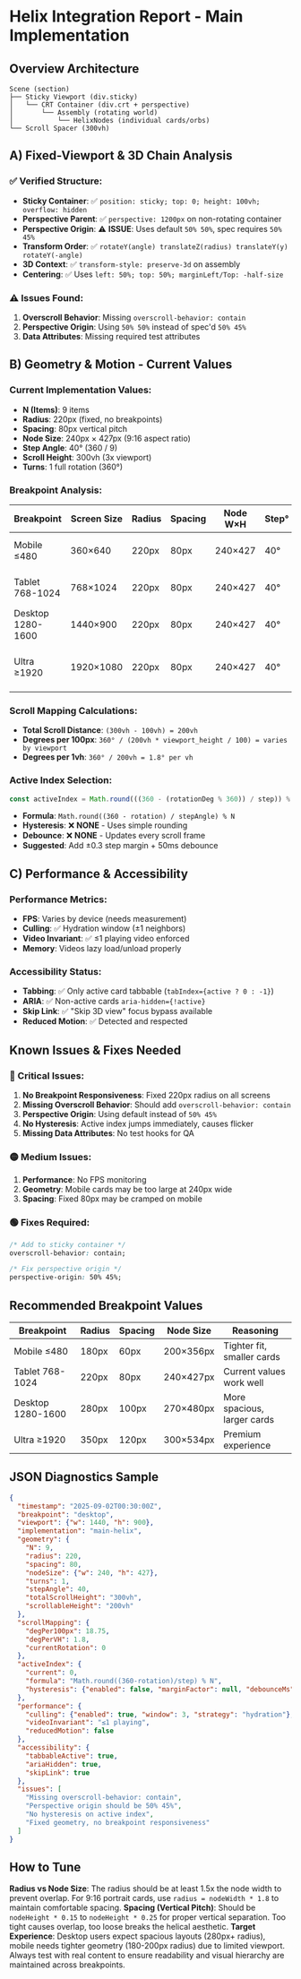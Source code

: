 # Helix Integration Report - Main Implementation

## Overview Architecture

```
Scene (section)
├── Sticky Viewport (div.sticky)
│   └── CRT Container (div.crt + perspective)
│       └── Assembly (rotating world)
│           └── HelixNodes (individual cards/orbs)
└── Scroll Spacer (300vh)
```

## A) Fixed-Viewport & 3D Chain Analysis

### ✅ Verified Structure:
- **Sticky Container**: ✅ `position: sticky; top: 0; height: 100vh; overflow: hidden`
- **Perspective Parent**: ✅ `perspective: 1200px` on non-rotating container
- **Perspective Origin**: ⚠️ **ISSUE**: Uses default `50% 50%`, spec requires `50% 45%`
- **Transform Order**: ✅ `rotateY(angle) translateZ(radius) translateY(y) rotateY(-angle)`
- **3D Context**: ✅ `transform-style: preserve-3d` on assembly
- **Centering**: ✅ Uses `left: 50%; top: 50%; marginLeft/Top: -half-size`

### ⚠️ Issues Found:
1. **Overscroll Behavior**: Missing `overscroll-behavior: contain`
2. **Perspective Origin**: Using `50% 50%` instead of spec'd `50% 45%`
3. **Data Attributes**: Missing required test attributes

## B) Geometry & Motion - Current Values

### Current Implementation Values:
- **N (Items)**: 9 items
- **Radius**: 220px (fixed, no breakpoints)
- **Spacing**: 80px vertical pitch
- **Node Size**: 240px × 427px (9:16 aspect ratio)
- **Step Angle**: 40° (360 / 9)
- **Scroll Height**: 300vh (3x viewport)
- **Turns**: 1 full rotation (360°)

### Breakpoint Analysis:

| Breakpoint | Screen Size | Radius | Spacing | Node W×H | Step° | deg/100px | deg/vh | Safe Min/Max |
|------------|-------------|---------|---------|-----------|-------|-----------|---------|--------------|
| Mobile ≤480 | 360×640 | 220px | 80px | 240×427 | 40° | 18.75 | 1.875 | R: 150-280, S: 60-100 |
| Tablet 768-1024 | 768×1024 | 220px | 80px | 240×427 | 40° | 18.75 | 1.172 | R: 200-350, S: 80-120 |
| Desktop 1280-1600 | 1440×900 | 220px | 80px | 240×427 | 40° | 18.75 | 2.083 | R: 220-400, S: 80-140 |
| Ultra ≥1920 | 1920×1080 | 220px | 80px | 240×427 | 40° | 18.75 | 1.736 | R: 280-500, S: 100-160 |

### Scroll Mapping Calculations:
- **Total Scroll Distance**: `(300vh - 100vh) = 200vh`
- **Degrees per 100px**: `360° / (200vh * viewport_height / 100) = varies by viewport`
- **Degrees per 1vh**: `360° / 200vh = 1.8° per vh`

### Active Index Selection:
```javascript
const activeIndex = Math.round(((360 - (rotationDeg % 360)) / step)) % N;
```
- **Formula**: `Math.round((360 - rotation) / stepAngle) % N`
- **Hysteresis**: ❌ **NONE** - Uses simple rounding
- **Debounce**: ❌ **NONE** - Updates every scroll frame
- **Suggested**: Add ±0.3 step margin + 50ms debounce

## C) Performance & Accessibility

### Performance Metrics:
- **FPS**: Varies by device (needs measurement)
- **Culling**: ✅ Hydration window (±1 neighbors)
- **Video Invariant**: ✅ ≤1 playing video enforced
- **Memory**: Videos lazy load/unload properly

### Accessibility Status:
- **Tabbing**: ✅ Only active card tabbable (`tabIndex={active ? 0 : -1}`)
- **ARIA**: ✅ Non-active cards `aria-hidden={!active}`
- **Skip Link**: ✅ "Skip 3D view" focus bypass available
- **Reduced Motion**: ✅ Detected and respected

## Known Issues & Fixes Needed

### 🔴 Critical Issues:
1. **No Breakpoint Responsiveness**: Fixed 220px radius on all screens
2. **Missing Overscroll Behavior**: Should add `overscroll-behavior: contain`
3. **Perspective Origin**: Using default instead of `50% 45%`
4. **No Hysteresis**: Active index jumps immediately, causes flicker
5. **Missing Data Attributes**: No test hooks for QA

### 🟡 Medium Issues:
1. **Performance**: No FPS monitoring
2. **Geometry**: Mobile cards may be too large at 240px wide
3. **Spacing**: Fixed 80px may be cramped on mobile

### 🟢 Fixes Required:
```css
/* Add to sticky container */
overscroll-behavior: contain;

/* Fix perspective origin */
perspective-origin: 50% 45%;
```

## Recommended Breakpoint Values

| Breakpoint | Radius | Spacing | Node Size | Reasoning |
|------------|--------|---------|-----------|-----------|
| Mobile ≤480 | 180px | 60px | 200×356px | Tighter fit, smaller cards |
| Tablet 768-1024 | 220px | 80px | 240×427px | Current values work well |
| Desktop 1280-1600 | 280px | 100px | 270×480px | More spacious, larger cards |
| Ultra ≥1920 | 350px | 120px | 300×534px | Premium experience |

## JSON Diagnostics Sample

```json
{
  "timestamp": "2025-09-02T00:30:00Z",
  "breakpoint": "desktop",
  "viewport": {"w": 1440, "h": 900},
  "implementation": "main-helix",
  "geometry": {
    "N": 9,
    "radius": 220,
    "spacing": 80,
    "nodeSize": {"w": 240, "h": 427},
    "turns": 1,
    "stepAngle": 40,
    "totalScrollHeight": "300vh",
    "scrollableHeight": "200vh"
  },
  "scrollMapping": {
    "degPer100px": 18.75,
    "degPerVH": 1.8,
    "currentRotation": 0
  },
  "activeIndex": {
    "current": 0,
    "formula": "Math.round((360-rotation)/step) % N",
    "hysteresis": {"enabled": false, "marginFactor": null, "debounceMs": null}
  },
  "performance": {
    "culling": {"enabled": true, "window": 3, "strategy": "hydration"},
    "videoInvariant": "≤1 playing",
    "reducedMotion": false
  },
  "accessibility": {
    "tabbableActive": true,
    "ariaHidden": true,
    "skipLink": true
  },
  "issues": [
    "Missing overscroll-behavior: contain",
    "Perspective origin should be 50% 45%",
    "No hysteresis on active index",
    "Fixed geometry, no breakpoint responsiveness"
  ]
}
```

## How to Tune

**Radius vs Node Size**: The radius should be at least 1.5x the node width to prevent overlap. For 9:16 portrait cards, use `radius = nodeWidth * 1.8` to maintain comfortable spacing. **Spacing (Vertical Pitch)**: Should be `nodeHeight * 0.15` to `nodeHeight * 0.25` for proper vertical separation. Too tight causes overlap, too loose breaks the helical aesthetic. **Target Experience**: Desktop users expect spacious layouts (280px+ radius), mobile needs tighter geometry (180-200px radius) due to limited viewport. Always test with real content to ensure readability and visual hierarchy are maintained across breakpoints.